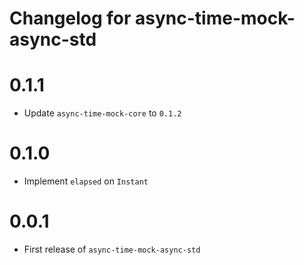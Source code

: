 # Changelog for async-time-mock-async-std

# 0.1.1
* Update `async-time-mock-core` to `0.1.2`

# 0.1.0
* Implement `elapsed` on `Instant`

# 0.0.1
* First release of `async-time-mock-async-std`
